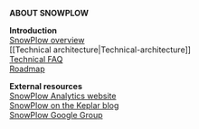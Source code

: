 **ABOUT SNOWPLOW** 

**Introduction**  
[SnowPlow overview](SnowPlow-overview)  
[[Technical architecture|Technical-architecture]]  
[Technical FAQ](Technical-FAQ)  
[Roadmap](Product-roadmap)  

**External resources**  
[SnowPlow Analytics website](http://snowplowanalytics.com)  
[SnowPlow on the Keplar blog](http://www.keplarllp.com/blog/category/snowplow)  
[SnowPlow Google Group](https://groups.google.com/forum/#!forum/snowplow-user)
